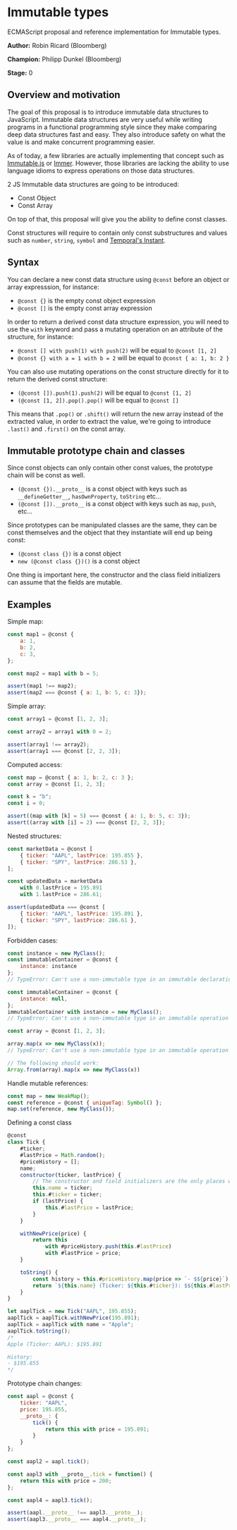 # Immutable types

ECMAScript proposal and reference implementation for Immutable types.

**Author:** Robin Ricard (Bloomberg)

**Champion:** Philipp Dunkel (Bloomberg)

**Stage:** 0

## Overview and motivation

The goal of this proposal is to introduce immutable data structures to JavaScript. Immutable data structures are very useful while writing programs in a functional programming style since they make comparing deep data structures fast and easy. They also introduce safety on what the value is and make concurrent programming easier.

As of today, a few libraries are actually implementing that concept such as [Immutable.js](https://immutable-js.github.io/immutable-js/) or [Immer](https://github.com/mweststrate/immer). However, those libraries are lacking the ability to use language idioms to express operations on those data structures.

2 JS Immutable data structures are going to be introduced:

- Const Object
- Const Array

On top of that, this proposal will give you the ability to define const classes.

Const structures will require to contain only const substructures and values such as `number`, `string`, `symbol` and [Temporal's Instant](https://github.com/tc39/proposal-temporal).

## Syntax

You can declare a new const data structure using `@const` before an object or array expresssion, for instance:

- `@const {}` is the empty const object expression
- `@const []` is the empty const array expression

In order to return a derived const data structure expression, you will need to use the `with` keyword and pass a mutating operation on an attribute of the structure, for instance:

- `@const [] with push(1) with push(2)` will be equal to `@const [1, 2]`
- `@const {} with a = 1 with b = 2` will be equal to `@const { a: 1, b: 2 }`

You can also use mutating operations on the const structure directly for it to return the derived const structure:

- `(@const []).push(1).push(2)` will be equal to `@const [1, 2]`
- `(@const [1, 2]).pop().pop()` will be equal to `@const []`

This means that `.pop()` or `.shift()` will return the new array instead of the extracted value, in order to extract the value, we're going to introduce `.last()` and `.first()` on the const array.

## Immutable prototype chain and classes

Since const objects can only contain other const values, the prototype chain will be const as well.

- `(@const {}).__proto__` is a const object with keys such as `__defineGetter__`, `hasOwnProperty`, `toString` etc...
- `(@const []).__proto__` is a const object with keys such as `map`, `push`, etc...

Since prototypes can be manipulated classes are the same, they can be const themselves and the object that they instantiate will end up being const:

- `(@const class {})` is a const object
- `new (@const class {})()` is a const object

One thing is important here, the constructor and the class field initializers can assume that the fields are mutable.

## Examples

Simple map:

```js
const map1 = @const {
    a: 1,
    b: 2,
    c: 3,
};

const map2 = map1 with b = 5;

assert(map1 !== map2);
assert(map2 === @const { a: 1, b: 5, c: 3});
```

Simple array:

```js
const array1 = @const [1, 2, 3];

const array2 = array1 with 0 = 2;

assert(array1 !== array2);
assert(array1 === @const [2, 2, 3]);
```

Computed access:

```js
const map = @const { a: 1, b: 2, c: 3 };
const array = @const [1, 2, 3];

const k = "b";
const i = 0;

assert((map with [k] = 5) === @const { a: 1, b: 5, c: 3});
assert((array with [i] = 2) === @const [2, 2, 3]);
```

Nested structures:

```js
const marketData = @const [
    { ticker: "AAPL", lastPrice: 195.855 },
    { ticker: "SPY", lastPrice: 286.53 },
];

const updatedData = marketData
    with 0.lastPrice = 195.891
    with 1.lastPrice = 286.61;

assert(updatedData === @const [
    { ticker: "AAPL", lastPrice: 195.891 },
    { ticker: "SPY", lastPrice: 286.61 },
]);
```

Forbidden cases:

```js
const instance = new MyClass();
const immutableContainer = @const {
    instance: instance
};
// TypeError: Can't use a non-immutable type in an immutable declaration

const immutableContainer = @const {
    instance: null,
};
immutableContainer with instance = new MyClass();
// TypeError: Can't use a non-immutable type in an immutable operation

const array = @const [1, 2, 3];

array.map(x => new MyClass(x));
// TypeError: Can't use a non-immutable type in an immutable operation

// The following should work:
Array.from(array).map(x => new MyClass(x))
```

Handle mutable references:

```js
const map = new WeakMap();
const reference = @const { uniqueTag: Symbol() };
map.set(reference, new MyClass());
```

Defining a const class

```js
@const
class Tick {
    #ticker;
    #lastPrice = Math.random();
    #priceHistory = [];
    name;
    constructor(ticker, lastPrice) {
        // The constructor and field initializers are the only places where you can do "free" assignments
        this.name = ticker;
        this.#ticker = ticker;
        if (lastPrice) {
            this.#lastPrice = lastPrice;
        }
    }

    withNewPrice(price) {
        return this
            with #priceHistory.push(this.#lastPrice)
            with #lastPrice = price;
    }

    toString() {
        const history = this.#priceHistory.map(price => `- $${price}`).join("\n");
        return `${this.name} (Ticker: ${this.#ticker}): $${this.#lastPrice}\n\nHistory:\n${history}`;
    }
}

let aaplTick = new Tick("AAPL", 195.855);
aaplTick = aaplTick.withNewPrice(195.891);
aaplTick = aaplTick with name = "Apple";
aaplTick.toString();
/*
Apple (Ticker: AAPL): $195.891

History:
- $195.855
*/
```

Prototype chain changes:

```js
const aapl = @const {
    ticker: "AAPL",
    price: 195.855,
    __proto__: {
        tick() {
            return this with price = 195.891;
        }
    }
};

const aapl2 = aapl.tick();

const aapl3 with __proto__.tick = function() {
    return this with price = 200;
};

const aapl4 = aapl3.tick();

assert(aapl.__proto__ !== aapl3.__proto__);
assert(aapl3.__proto__ === aapl4.__proto__);
```
